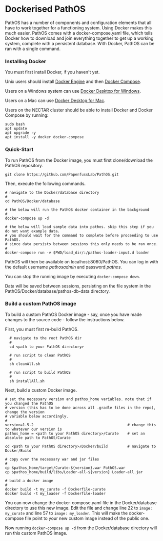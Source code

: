 # Dockerised PathOS

PathOS has a number of components and configuration elements that all have to work together for a functioning system. Using Docker makes this much easier. PathOS comes with a docker-compose.yaml file, which tells Docker how to download and join everything together to get up a working system, complete with a persistent database. With Docker, PathOS can be ran with a single command.

### Installing Docker

You must first install Docker, if you haven't yet. 

Unix users should install [Docker Engine](https://docs.docker.com/install/#server) and then [Docker Compose](https://docs.docker.com/compose/install/).

Users on a Windows system can use [Docker Desktop for Windows](https://docs.docker.com/docker-for-windows/install/).

Users on a Mac can use [Docker Desktop for Mac](https://docs.docker.com/docker-for-mac/install/).

Users on the NECTAR cluster should be able to install Docker and Docker Compose by running:

```
sudo bash
apt update
apt upgrade -y
apt install -y docker docker-compose
```

### Quick-Start

To run PathOS from the Docker image, you must first clone/download the PathOS repository.

```
git clone https://github.com/PapenfussLab/PathOS.git
```

Then, execute the following commands.

  ```
  # navigate to the Docker/database directory
  #
  cd PathOS/Docker/database

  # the below will run the PathOS docker container in the background
  #
  docker-compose up -d

  # the below will load sample data into pathos. skip this step if you do not want example data.
  # you should wait for the command to complete before proceeding to use PathOS.
  # since data persists between sessions this only needs to be ran once.
  #
  docker-compose run -v $PWD/load_dir/:/pathos-loader-input.d loader 
  ```

PathOS will then be available on localhost:8080/PathOS. You can log in with the default username _pathosadmin_ and password _pathos_.

You can stop the running image by executing `docker-compose down`.

Data will be saved between sessions, persisting on the file system in the PathOS/Docker/database/pathos-db-data directory.

### Build a custom PathOS image

To build a custom PathOS Docker image - say, once you have made changes to the source code - follow the instructions below.

First, you must first re-build PathOS.

```
  # navigate to the root PathOS dir
  #
  cd <path to your PathOS directory>

  # run script to clean PathOS
  #
  sh cleanAll.sh

  # run script to build PathOS
  #
  sh installAll.sh
```

Next, build a custom Docker image. 

  ```
  # set the necessary version and pathos_home variables. note that if you changed the PathOS
  # version (this has to be done across all .gradle files in the repo), change the version
  # variable below accordingly.
  #
  version=1.5.2                                           # change this to whatever our version is
  pathos_home = <path to your PathOS directory>/Curate    # set an absolute path to PathOS/Curate

  cd <path to your PathOS directory>/Docker/build         # navigate to Docker/Build

  # copy over the necessary war and jar files
  #
  cp $pathos_home/target/Curate-${version}.war PathOS.war
  cp $pathos_home/build/libs/Loader-all-${version} Loader-all.jar 

  # build a docker image
  #
  docker build -t my_curate -f Dockerfile-curate
  docker build -t my_loader -f Dockerfile-loader
  ```

You can now change the docker-compose.yaml file in the Docker/database directory to use this new image. Edit the file and change line 22 to `image: my_curate` and line 57 to `image: my_loader`. This will make the docker-compose file point to your new custom image instead of the public one. 

Now running `docker-compose up -d` from the Docker/database directory will run this custom PathOS image.
